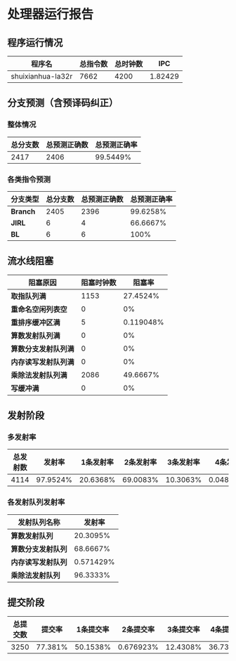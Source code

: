 # 处理器运行报告
## 程序运行情况
|程序名|总指令数|总时钟数|IPC|
|---|---|---|---|
|shuixianhua-la32r|7662|4200|1.82429|

## 分支预测（含预译码纠正）
### 整体情况
|总分支数|总预测正确数|总预测正确率|
|---|---|---|
|2417|2406|99.5449%|

### 各类指令预测
|分支类型|总分支数|总预测正确数|总预测正确率|
|---|---|---|---|
|**Branch**| 2405 | 2396 | 99.6258%|
|**JIRL**| 6 | 4 | 66.6667%|
|**BL**| 6 | 6 | 100%|

## 流水线阻塞
|阻塞原因|阻塞时钟数|阻塞率|
|---|---|---|
|**取指队列满**| 1153 | 27.4524%|
|**重命名空闲列表空**|0 | 0%|
|**重排序缓冲区满**|5 | 0.119048%|
|**算数发射队列满**|0 | 0%|
|**算数分支发射队列满**|0 | 0%|
|**内存读写发射队列满**|0 | 0%|
|**乘除法发射队列满**|2086 | 49.6667%|
|**写缓冲满**|0 | 0%|

## 发射阶段
### 多发射率
|总发射数|发射率|1条发射率|2条发射率|3条发射率|4条发射率|
|---|---|---|---|---|---|
|4114|97.9524%|20.6368%|69.0083%|10.3063%|0.0486145%|

### 各发射队列发射率
|发射队列名称|发射率|
|---|---|
|**算数发射队列**|20.3095%|
|**算数分支发射队列**|68.6667%|
|**内存读写发射队列**|0.571429%|
|**乘除法发射队列**|96.3333%|

## 提交阶段
|总提交数|提交率|1条提交率|2条提交率|3条提交率|4条提交率|
|---|---|---|---|---|---|
|3250|77.381%|50.1538%|0.676923%|12.4308%|36.7385%|
